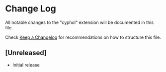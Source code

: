 # Change Log

All notable changes to the "cyphol" extension will be documented in this file.

Check [Keep a Changelog](http://keepachangelog.com/) for recommendations on how to structure this file.

## [Unreleased]

- Initial release